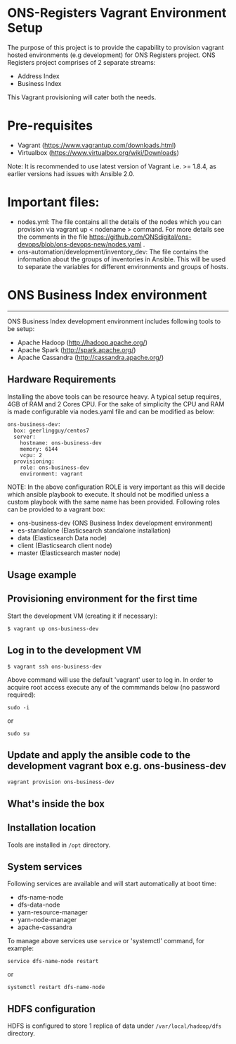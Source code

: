 # ONS-Registers Vagrant Environment Setup

The purpose of this project is to provide the capability to provision vagrant hosted environments (e.g development) for ONS Registers project. 
ONS Registers project comprises of 2 separate streams:

- Address Index
- Business Index

This Vagrant provisioning will cater both the needs.

# Pre-requisites

- Vagrant (https://www.vagrantup.com/downloads.html)
- Virtualbox (https://www.virtualbox.org/wiki/Downloads)

Note: It is recommended to use latest version of Vagrant i.e. >= 1.8.4, as earlier versions had issues with Ansible 2.0.

# Important files:

 - nodes.yml: The file contains all the details of the nodes which you can provision via vagrant up < nodename > command. For more details see the comments in the file https://github.com/ONSdigital/ons-devops/blob/ons-devops-new/nodes.yaml .
 - ons-automation/development/inventory_dev: The file contains the information about the groups of inventories in Ansible. This will be used to separate the variables for different environments and groups of hosts.

# ONS Business Index environment
----------------------------------

ONS Business Index development environment includes following tools to be setup:

- Apache Hadoop  (http://hadoop.apache.org/)
- Apache Spark  (http://spark.apache.org/)
- Apache Cassandra  (http://cassandra.apache.org/)

## Hardware Requirements
Installing the above tools can be resource heavy. A typical setup requires, 4GB of RAM and 2 Cores CPU. For the sake of simplicity the CPU and RAM
is made configurable via nodes.yaml file and can be modified as below:

```
ons-business-dev:
  box: geerlingguy/centos7
  server:
    hostname: ons-business-dev
    memory: 6144
    vcpu: 2
  provisioning:
    role: ons-business-dev
    environment: vagrant
```

NOTE: In the above configuration ROLE is very important as this will decide which ansible playbook to execute. It should not be modified unless a custom 
playbook with the same name has been provided. Following roles can be provided to a vagrant box:

- ons-business-dev     (ONS Business Index development environment)
- es-standalone        (Elasticsearch standalone installation) 
- data                 (Elasticsearch Data node)
- client               (Elasticsearch client node)
- master               (Elasticsearch master node)

## Usage example

## Provisioning environment for the first time

Start the development VM (creating it if necessary):

```
$ vagrant up ons-business-dev
```

## Log in to the development VM

```
$ vagrant ssh ons-business-dev
```

Above command will use the default 'vagrant' user to log in. In order to acquire root access execute any of the commmands below (no password required):

```
sudo -i
```

or 

```
sudo su
```

## Update and apply the ansible code to the development vagrant box e.g. ons-business-dev

```
vagrant provision ons-business-dev
```

## What's inside the box

## Installation location

Tools are installed in `/opt` directory.

## System services

Following services are available and will start automatically at boot time:

- dfs-name-node
- dfs-data-node
- yarn-resource-manager
- yarn-node-manager
- apache-cassandra

To manage above services use `service` or 'systemctl' command, for example:

```
service dfs-name-node restart
```

or

```
systemctl restart dfs-name-node
```

## HDFS configuration

HDFS is configured to store 1 replica of data under `/var/local/hadoop/dfs` directory.
